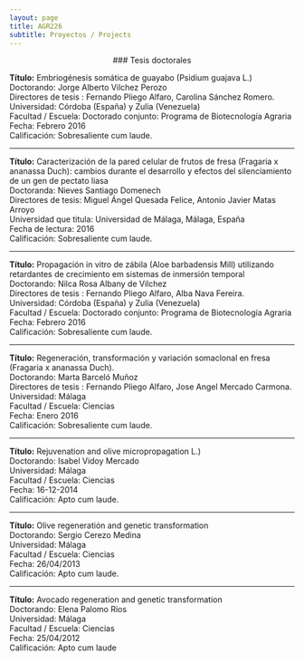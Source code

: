 ```yaml
---
layout: page
title: AGR226
subtitle: Proyectos / Projects
---
```


<center>### Tesis doctorales</center>

<b>Título:</b> Embriogénesis somática de guayabo (Psidium guajava L.)<br>
Doctorando: Jorge Alberto Vilchez Perozo<br>
Directores de tesis :  Fernando Pliego Alfaro, Carolina Sánchez Romero.<br>
Universidad: Córdoba (España) y Zulia (Venezuela)<br>
Facultad / Escuela: Doctorado conjunto: Programa de Biotecnología Agraria<br>
Fecha: Febrero 2016<br>
Calificación:  Sobresaliente cum laude.<br>

---

<b>Título:</b> Caracterización de la pared celular de frutos de fresa (Fragaria x ananassa Duch): cambios
durante el desarrollo y efectos del silenciamiento de un gen de pectato liasa<br>
Doctoranda: Nieves Santiago Domenech<br>
Directores de tesis: Miguel Ángel Quesada Felice, Antonio Javier Matas Arroyo<br>
Universidad que titula: Universidad de Málaga, Málaga, España<br>
Fecha de lectura: 2016<br>
Calificación:  Sobresaliente cum laude.<br>

---

<b>Título:</b> Propagación in vitro de zábila (Aloe barbadensis Mill) utilizando retardantes de crecimiento em sistemas de inmersión temporal <br>
Doctorando: Nilca Rosa Albany de Vilchez<br>
Directores de tesis :  Fernando Pliego Alfaro, Alba Nava Fereira.<br>
Universidad: Córdoba (España) y Zulia (Venezuela)<br>
Facultad / Escuela: Doctorado conjunto: Programa de Biotecnología Agraria<br>
Fecha: Febrero 2016<br>
Calificación:  Sobresaliente cum laude.<br>

---

<b>Título:</b> Regeneración, transformación y variación somaclonal en fresa (Fragaria x ananassa Duch).<br> 
Doctorando: Marta Barceló Muñoz<br> 
Directores de tesis :  Fernando Pliego Alfaro, Jose Angel Mercado Carmona.<br>
Universidad: Málaga<br>
Facultad / Escuela: Ciencias<br> 
Fecha: Enero 2016<br>
Calificación:  Sobresaliente cum laude.<br>

---

<b>Título:</b> Rejuvenation and olive micropropagation L.)<br>
Doctorando:  Isabel Vidoy Mercado<br> 
Universidad: Málaga<br>
Facultad / Escuela: Ciencias<br>
Fecha: 16-12-2014<br>
Calificación: Apto cum laude.<br> 

---

<b>Título:</b> Olive regeneratión and genetic transformation<br> 
Doctorando: Sergio Cerezo Medina<br>
Universidad: Málaga<br>
Facultad / Escuela: Ciencias<br>
Fecha: 26/04/2013<br>
Calificación: Apto cum laude.<br> 

---

<b>Título:</b> Avocado regeneration and genetic transformation<br> 
Doctorando: Elena Palomo Ríos<br>
Universidad: Málaga<br>
Facultad / Escuela: Ciencias<br>
Fecha: 25/04/2012<br>
Calificación: Apto cum laude <br>
